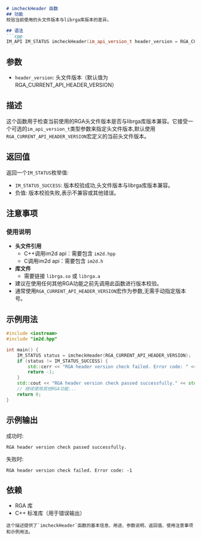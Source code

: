 
```markdown
# imcheckHeader 函数
## 功能
校验当前使用的头文件版本与librga库版本的差异。

## 语法
```cpp
IM_API IM_STATUS imcheckHeader(im_api_version_t header_version = RGA_CURRENT_API_HEADER_VERSION);
```

## 参数
- `header_version`: 头文件版本（默认值为 RGA_CURRENT_API_HEADER_VERSION）

## 描述
这个函数用于检查当前使用的RGA头文件版本是否与librga库版本兼容。它接受一个可选的`im_api_version_t`类型参数来指定头文件版本,默认使用`RGA_CURRENT_API_HEADER_VERSION`宏定义的当前头文件版本。

## 返回值
返回一个`IM_STATUS`枚举值:
- `IM_STATUS_SUCCESS`: 版本校验成功,头文件版本与librga库版本兼容。
- 负值: 版本校验失败,表示不兼容或其他错误。

## 注意事项
### 使用说明
- **头文件引用**
    - C++调用im2d api：需要包含 `im2d.hpp`
    - C调用im2d api：需要包含 `im2d.h`
- **库文件**
    - 需要链接 `librga.so` 或 `librga.a`
- 建议在使用任何其他RGA功能之前先调用此函数进行版本校验。
- 通常使用`RGA_CURRENT_API_HEADER_VERSION`宏作为参数,无需手动指定版本号。

## 示例用法
```cpp
#include <iostream>
#include "im2d.hpp"

int main() {
    IM_STATUS status = imcheckHeader(RGA_CURRENT_API_HEADER_VERSION);
    if (status != IM_STATUS_SUCCESS) {
        std::cerr << "RGA header version check failed. Error code: " << status << std::endl;
        return -1;
    }
    std::cout << "RGA header version check passed successfully." << std::endl;
    // 继续使用其他RGA功能...
    return 0;
}
```

## 示例输出
成功时:
```
RGA header version check passed successfully.
```
失败时:
```
RGA header version check failed. Error code: -1
```

## 依赖
- RGA 库
- C++ 标准库（用于错误输出）
```
这个描述提供了`imcheckHeader`函数的基本信息、用途、参数说明、返回值、使用注意事项和示例用法。
```
